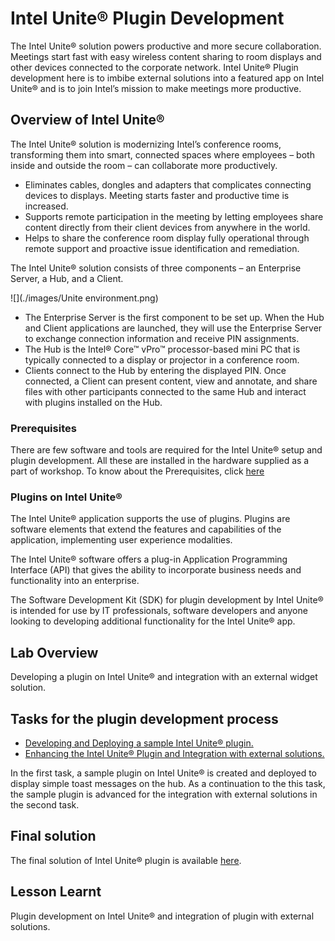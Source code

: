 # Intel Unite® Plugin Development
The Intel Unite® solution powers productive and more secure collaboration. Meetings start fast with easy wireless content sharing to room displays and other devices connected to the corporate network. Intel Unite® Plugin development here is to imbibe external solutions into a featured app on Intel Unite® and is to join Intel’s mission to make meetings more productive.

## Overview of Intel Unite®
The Intel Unite® solution is modernizing Intel’s conference rooms, transforming them into smart, connected spaces where employees – both inside and outside the room – can collaborate more productively.
-	Eliminates cables, dongles and adapters that complicates connecting devices to displays. Meeting starts faster and productive time is increased.
-	Supports remote participation in the meeting by letting employees share content directly from their client devices from anywhere in the world.
-	Helps to share the conference room display fully operational through remote support and proactive issue identification and remediation.


The Intel Unite® solution consists of three components – an Enterprise Server, a Hub, and a Client.

  ![](./images/Unite environment.png)

- 	The Enterprise Server is the first component to be set up. When the Hub and Client applications are launched, they will use the Enterprise Server to exchange connection information and receive PIN assignments.
- 	The Hub is the Intel® Core™ vPro™ processor-based mini PC that is typically connected to a display or projector in a conference room.
- 	Clients connect to the Hub by entering the displayed PIN. Once connected, a Client can present content, view and annotate, and share files with other participants connected to the same Hub and interact with plugins installed on the Hub.


### Prerequisites
There are few software and tools are required for the Intel Unite® setup and plugin development. All these are installed in the hardware supplied as a part of workshop. To know about the Prerequisites, click [here](https://www.intel.in/content/www/in/en/support/articles/000017827/software/software-applications.html)

### Plugins on Intel Unite®
The Intel Unite® application supports the use of plugins. Plugins are software elements that extend the features and capabilities of the application, implementing user experience modalities.

The Intel Unite® software offers a plug-in Application Programming Interface (API) that gives the ability to incorporate business needs and functionality into an enterprise.

The Software Development Kit (SDK) for plugin development by Intel Unite® is intended for use by IT professionals, software developers and anyone looking to developing additional functionality for the Intel Unite® app.

## Lab Overview
Developing a plugin on Intel Unite® and integration with an external widget solution.

## Tasks for the plugin development process

- [Developing and Deploying a sample Intel Unite® plugin. ](./SamplePluginDevelopment.md)
- [Enhancing the Intel Unite® Plugin and Integration with external solutions.](./AdvancedPluginDevelopment.md)

In the first task, a sample plugin on Intel Unite® is created and deployed to display simple toast messages on the hub. As a continuation to the this task, the sample plugin is advanced for the integration with external solutions in the second task.


## Final solution

The final solution of Intel Unite® plugin is available  [here](./solution/AdvancedPluginSolution.md).
## Lesson Learnt
Plugin development on Intel Unite® and integration of plugin with external solutions.
